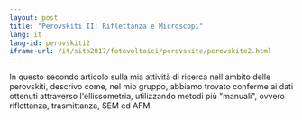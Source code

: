 ```yaml
---
layout: post
title: "Perovskiti II: Riflettanza e Microscopi"
lang: it
lang-id: perovskiti2
iframe-url: /it/sito2017/fotovoltaici/perovskite/perovskite2.html
---
```


In questo secondo articolo sulla mia attività di ricerca nell'ambito delle
perovskiti, descrivo come, nel mio gruppo, abbiamo trovato conferme ai dati
ottenuti attraverso l'ellissometria, utilizzando metodi più "manuali", ovvero
riflettanza, trasmittanza, SEM ed AFM.
